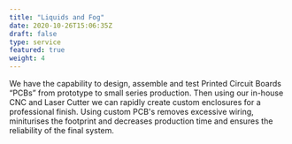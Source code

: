 ```yaml
---
title: "Liquids and Fog"
date: 2020-10-26T15:06:35Z
draft: false
type: service
featured: true
weight: 4
---
```


We have the capability to design, assemble and test Printed Circuit Boards “PCBs” from prototype to small series production. Then using our in-house CNC and Laser Cutter we can rapidly create custom enclosures for a professional finish.
Using custom PCB's removes excessive wiring, miniturises the footprint and decreases production time and ensures the reliability of the final system.
